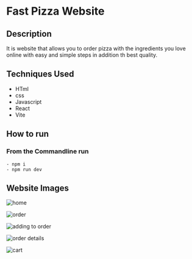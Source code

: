 # Fast Pizza Website

## Description

It is website that allows you to order pizza with the ingredients 
you love online with easy and simple steps in addition th best quality.

## Techniques Used
- HTml
- css
- Javascript
- React
- Vite

## How to run

  ### From the Commandline run
    - npm i
    - npm run dev

## Website Images

![home](https://github.com/user-attachments/assets/ae24f215-10f3-4b0b-8526-048c7d48e838)


![order](https://github.com/user-attachments/assets/432666f6-5444-4e9d-9bf2-ffaa3d82b74a)


![adding to order](https://github.com/user-attachments/assets/fa9a88a8-a6e2-4de0-8e77-bf97f99e4521)


![order details](https://github.com/user-attachments/assets/761f7877-03b2-4985-9b3a-c861bb6f3179)


![cart](https://github.com/user-attachments/assets/a2c75e8b-e9fb-4a06-a64d-d7ec7a528b8e)




  

